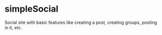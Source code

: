 # simpleSocial
Social site with basic features like creating a post, creating groups, posting in it, etc.
